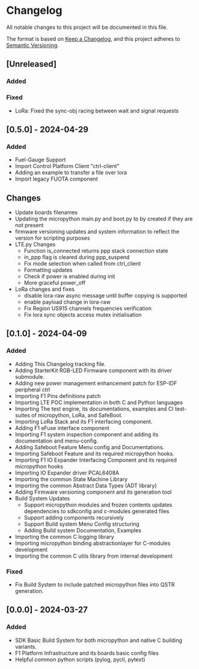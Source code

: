 <!------------------------------------------------------------------------------
 ! @copyright Copyright (c) 2023-2024 SG Wireless - All Rights Reserved
 !
 ! Permission is hereby granted, free of charge, to any person obtaining a copy
 ! of this software and associated documentation files(the “Software”), to deal
 ! in the Software without restriction, including without limitation the rights
 ! to use,  copy,  modify,  merge, publish, distribute, sublicense, and/or sell
 ! copies  of  the  Software,  and  to  permit  persons to whom the Software is
 ! furnished to do so, subject to the following conditions:
 !
 ! The above copyright notice and this permission notice shall be included in
 ! all copies or substantial portions of the Software.
 !
 ! THE SOFTWARE IS PROVIDED “AS IS”,  WITHOUT WARRANTY OF ANY KIND,  EXPRESS OR
 ! IMPLIED,  INCLUDING BUT NOT LIMITED TO  THE  WARRANTIES  OF  MERCHANTABILITY
 ! FITNESS FOR A PARTICULAR PURPOSE AND NONINFRINGEMENT.  IN NO EVENT SHALL THE
 ! AUTHORS  OR  COPYRIGHT  HOLDERS  BE  LIABLE FOR ANY CLAIM,  DAMAGES OR OTHER
 ! LIABILITY, WHETHER IN AN ACTION OF CONTRACT, TORT OR OTHERWISE, ARISING FROM,
 ! OUT OF OR IN  CONNECTION WITH  THE SOFTWARE OR  THE USE OR OTHER DEALINGS IN
 ! THE SOFTWARE.
 !
 ! @brief   Change log of the SDK project
 !----------------------------------------------------------------------------->


<!------------------------------------------------------------------------------
 ! Header
 !----------------------------------------------------------------------------->

# Changelog

All notable changes to this project will be documented in this file.

The format is based on [Keep a Changelog](https://keepachangelog.com/en/1.1.0/),
and this project adheres to
[Semantic Versioning](https://semver.org/spec/v2.0.0.html).


<!------------------------------------------------------------------------------
 ! Unreleased
 !----------------------------------------------------------------------------->
## [Unreleased]
### Added

### Fixed
- LoRa: Fixed the sync-obj racing between wait and signal requests

<!------------------------------------------------------------------------------
 ! v0.5.0
 !----------------------------------------------------------------------------->
## [0.5.0] - 2024-04-29
### Added
- Fuel-Gauge Support
- Import Control Platform Client "ctrl-client"
- Adding an example to transfer a file over lora
- Import legacy FUOTA component

## Changes
- Update boards filenames
- Updating the micropython main.py and boot.py to by created if they are not
  present
- firmware versioning updates and system information to reflect the version
  for scripting purposes
- LTE.py Changes
  - Function is_connected returns ppp stack connection state
  - in_ppp flag is cleared during ppp_suspend
  - Fix mode selection when called from ctrl_client
  - Formatting updates
  - Check if power is enabled during init
  - More graceful power_off
- LoRa changes and fixes
  - disable lora-raw async message until buffer copying is supported
  - enable payload change in lora-raw
  - Fix Region US915 channels frequencies verification
  - Fix lora sync objects access mutex initialisation

<!------------------------------------------------------------------------------
 ! v0.1.0
 !----------------------------------------------------------------------------->
## [0.1.0] - 2024-04-09
### Added
- Adding This Changelog tracking file.
- Adding StarterKit RGB-LED Firmware component with its driver submodule.
- Adding new power management enhancement patch for ESP-IDF peripheral ctrl
- Importing F1 Pins definitions patch
- Importing LTE POC implementation in both C and Python languages
- Importing The test engine, its documentations, examples and CI test-suites of
  micropython, LoRa, and SafeBoot.
- Importing LoRa Stack and its F1 interfacing component.
- Adding F1 eFuse interface component
- Importing F1 system inspection component and adding its documentation and
  menu-config.
- Adding Safeboot Feature Menu config and Documentations.
- Importing Safeboot Feature and its required micropython hooks.
- Importing F1 IO Expander Interfacing Component and its required micropython
  hooks
- Importing IO Expander driver PCAL6408A
- Importing the common State Machine Library
- Importing the common Abstract Data Types (ADT library)
- Adding Firmware versioning component and its generation tool
- Build System Updates
    - Support micropython modules and frozen contents updates dependencies to
      sdkconfig and c-modules generated files
    - Support adding components recursively
    - Support Build system Menu Config structuring
    - Adding Build system Documentation, Examples
- Importing the common C logging library
- Importing micropython binding abstractionlayer for C-modules development
- Importing the common C utils library from internal development
### Fixed
- Fix Build System to include patched micropython files into QSTR generation.

<!------------------------------------------------------------------------------
 ! v0.0.0
 !----------------------------------------------------------------------------->
## [0.0.0] - 2024-03-27
### Added
- SDK Basic Build System for both micropython and native C building variants.
- F1 Platform Infrastructure and its boards basic config files
- Helpful common python scripts (pylog, pycli, pytext)


<!--- end of file ------------------------------------------------------------->